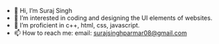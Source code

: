 - 👋 Hi, I’m Suraj Singh
- 👀 I’m interested in coding and designing the UI elements of websites. 
- 🌱 I’m proficient in c++, html, css, javascript.
- 📫 How to reach me: email: surajsinghparmar08@gmail.com

<!---
Surajsingh-08/Surajsingh-08 is a ✨ special ✨ repository because its `README.md` (this file) appears on your GitHub profile.
You can click the Preview link to take a look at your changes.
--->
